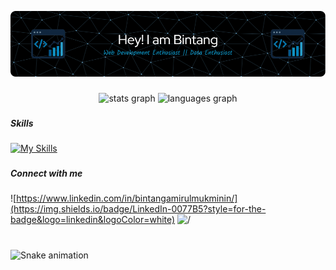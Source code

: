 ![Bintang Amirul Mukminin](img/github-header-image.png) 
###

<div align="center">
  <img src="https://github-readme-stats.vercel.app/api?username=Terpaksa56&hide_title=false&hide_rank=false&show_icons=true&include_all_commits=true&count_private=true&disable_animations=false&theme=dracula&locale=en&hide_border=false" height="150" alt="stats graph"  />
  <img src="https://github-readme-stats.vercel.app/api/top-langs?username=Terpaksa56&locale=en&hide_title=false&layout=compact&card_width=320&langs_count=5&theme=dracula&hide_border=false" height="150" alt="languages graph"  />
</div>

###

##### Skills

[![My Skills](https://skillicons.dev/icons?i=html,css,js,php,laravel,python,mysql,postgres,tailwind,bootstrap,wordpress,figma&perline=6)](https://skillicons.dev)

###

##### Connect with me
![https://www.linkedin.com/in/bintangamirulmukminin/](https://img.shields.io/badge/LinkedIn-0077B5?style=for-the-badge&logo=linkedin&logoColor=white) ![/](https://img.shields.io/badge/Instagram-E4405F?style=for-the-badge&logo=instagram&logoColor=white)


###

<br clear="both">

<img src="https://raw.githubusercontent.com/Terpaksa56/Terpaksa56/output/snake.svg" alt="Snake animation" />

###